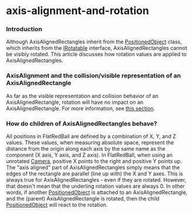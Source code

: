 # axis-alignment-and-rotation

### Introduction

Although AxisAlignedRectangles inherit from the [PositionedObject](../../../../../../frb/docs/index.php) class, which inherits from the [IRotatable](../../../../../../frb/docs/index.php) interface, AxisAlignedRectangles cannot be visibly rotated. This article discusses how rotation values are applied to AxisAlignedRectangles.

### AxisAlignment and the collision/visible representation of an AxisAlignedRectangle

As far as the visible representation and collision behavior of an AxisAlignedRectangle, rotation will have no impact on an AxisAlignedRectangle. For more information, see [this section](../../../../../../frb/docs/index.php#What_does_.22axis_aligned.22_mean.3F).

### How do children of AxisAlignedRectangles behave?

All positions in FlatRedBall are defined by a combination of X, Y, and Z values. These values, when measuring absolute space, represent the distance from the origin along each axis by the same name as the component (X axis, Y axis, and Z axis). In FlatRedBall, when using an unrotated [Camera](../../../../../../frb/docs/index.php), positive X points to the right and positive Y points up. The "axis aligned" part of AxisAlignedRectangles simply means that the edges of the rectangle are parallel (line up with) the X and Y axes. This is always true for AxisAlignedRectangles - even if they are rotated. However, that doesn't mean that the underling rotation values are always 0. In other words, if another [PositionedObject](../../../../../../frb/docs/index.php) is attached to an AxisAlignedRectangle, and the (parent) AxisAlignedRectangle is rotated, then the child [PositionedObject](../../../../../../frb/docs/index.php) will react to the rotation.
